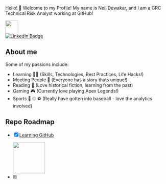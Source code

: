 
Hello! 👋 Welcome to my Profile! My name is Neil Dewakar, and I am a GRC Technical Risk Analyst working at GitHub!

<img src="https://media.giphy.com/media/du3J3cXyzhj75IOgvA/giphy.gif" width="40" height="40"/> 

<div id="badges">
  <a href="https://www.linkedin.com/in/neil-dewakar-785233113/">
    <img src="https://img.shields.io/badge/LinkedIn-blue?style=for-the-badge&logo=linkedin&logoColor=red" alt="LinkedIn Badge"/>
  </a>
</div>

## About me 
Some of my passions include:
- Learning 🧑‍💻 (Skills, Technologies, Best Practices, Life Hacks!)
- Meeting People 🤝 (Everyone has a story thats unique!)
- Reading 📖 (Love historical fiction, learning from the past) 
- Gaming 🎮 (Currently love playing Apex Legends!)
- Sports 🏈 ⚾ ⚽ (Really have gotten into baseball - love the analytics involved)



## Repo Roadmap

- [x] [Learning GitHub](https://github.com/ndewakar/Learning-GH)

    <img src="https://media.giphy.com/media/cnhpl4IeYgU7MCBdV2/giphy.gif" width="100" height="100"/>
- [x] 


